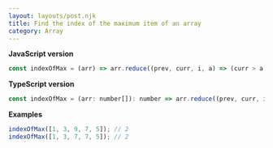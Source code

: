 ```yaml
---
layout: layouts/post.njk
title: Find the index of the maximum item of an array
category: Array
---
```


**JavaScript version**

```js
const indexOfMax = (arr) => arr.reduce((prev, curr, i, a) => (curr > a[prev] ? i : prev), 0);
```

**TypeScript version**

```js
const indexOfMax = (arr: number[]): number => arr.reduce((prev, curr, i, a) => (curr > a[prev] ? i : prev), 0);
```

**Examples**

```js
indexOfMax([1, 3, 9, 7, 5]); // 2
indexOfMax([1, 3, 7, 7, 5]); // 2
```
